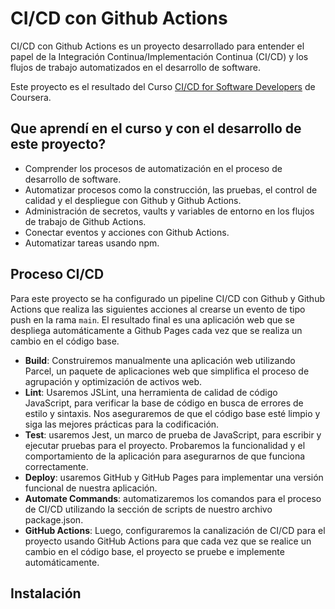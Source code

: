 # CI/CD con Github Actions

CI/CD con Github Actions es un proyecto desarrollado para entender el papel de la Integración Continua/Implementación Continua (CI/CD) y los flujos de trabajo automatizados en el desarrollo de software.

Este proyecto es el resultado del Curso [CI/CD for Software Developers](https://www.coursera.org/learn/codio-cicd-for-software-developers) de Coursera.


## Que aprendí en el curso y con el desarrollo de este proyecto?
- Comprender los procesos de automatización en el proceso de desarrollo de software.
- Automatizar procesos como la construcción, las pruebas, el control de calidad y el despliegue con Github y Github Actions.
- Administración de secretos, vaults y variables de entorno en los flujos de trabajo de Github Actions.
- Conectar eventos y acciones con Github Actions.
- Automatizar tareas usando npm.

## Proceso CI/CD
Para este proyecto se ha configurado un pipeline CI/CD con Github y Github Actions que realiza las siguientes acciones al crearse un evento de tipo push en la rama `main`. El resultado final es una aplicación web que se despliega automáticamente a Github Pages cada vez que se realiza un cambio en el código base. 

- **Build**: Construiremos manualmente una aplicación web utilizando Parcel, un paquete de aplicaciones web que simplifica el proceso de agrupación y optimización de activos web.
- **Lint**: Usaremos JSLint, una herramienta de calidad de código JavaScript, para verificar la base de código en busca de errores de estilo y sintaxis. Nos aseguraremos de que el código base esté limpio y siga las mejores prácticas para la codificación.
- **Test**: usaremos Jest, un marco de prueba de JavaScript, para escribir y ejecutar pruebas para el proyecto. Probaremos la funcionalidad y el comportamiento de la aplicación para asegurarnos de que funciona correctamente.
- **Deploy**: usaremos GitHub y GitHub Pages para implementar una versión funcional de nuestra aplicación.
- **Automate Commands**: automatizaremos los comandos para el proceso de CI/CD utilizando la sección de scripts de nuestro archivo package.json.
- **GitHub Actions**: Luego, configuraremos la canalización de CI/CD para el proyecto usando GitHub Actions para que cada vez que se realice un cambio en el código base, el proyecto se pruebe e implemente automáticamente.



## Instalación

